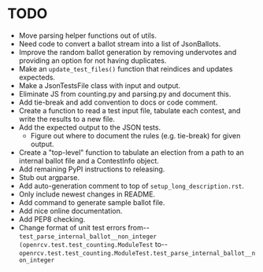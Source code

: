 TODO
====

* Move parsing helper functions out of utils.
* Need code to convert a ballot stream into a list of JsonBallots.
* Improve the random ballot generation by removing undervotes and
  providing an option for not having duplicates.
* Make an `update_test_files()` function that reindices and updates expecteds.
* Make a JsonTestsFile class with input and output.
* Eliminate JS from counting.py and parsing.py and document this.
* Add tie-break and add convention to docs or code comment.
* Create a function to read a test input file, tabulate each contest,
  and write the results to a new file.
* Add the expected output to the JSON tests.
  - Figure out where to document the rules (e.g. tie-break) for given output.
* Create a "top-level" function to tabulate an election from a path to
  an internal ballot file and a ContestInfo object.
* Add remaining PyPI instructions to releasing.
* Stub out argparse.
* Add auto-generation comment to top of `setup_long_description.rst`.
* Only include newest changes in README.
* Add command to generate sample ballot file.
* Add nice online documentation.
* Add PEP8 checking.
* Change format of unit test errors from--
  `test_parse_internal_ballot__non_integer (openrcv.test.test_counting.ModuleTest`
  to--
  `openrcv.test.test_counting.ModuleTest.test_parse_internal_ballot__non_integer`
